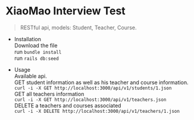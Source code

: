 # XiaoMao Interview Test

> RESTful api, models: Student, Teacher, Course.

* Installation  
Download the file  
run `bundle install`  
run `rails db:seed`  

* Usage  
Available api.  
GET student information as well as his teacher and course information.  
`curl -i -X GET http://localhost:3000/api/v1/students/1.json`  
GET all teachers information  
`curl -i -X GET http://localhost:3000/api/v1/teachers.json`  
DELETE a teachers and courses associated  
`curl -i -X DELETE http://localhost:3000/api/v1/teachers/1.json`
